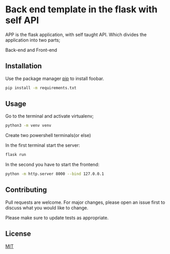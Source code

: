 # Back end template in the flask with self API

APP is the flask application, with self taught API. Which divides the application into two parts;

Back-end and Front-end

## Installation

Use the package manager [pip](https://pip.pypa.io/en/stable/) to install foobar.

```bash
pip install -m requirements.txt
```

## Usage

Go to the terminal and activate virtualenv;

```bash
python3 -m venv venv
```

Create two powershell terminals(or else)

In the first terminal start the server: 

```bash
flask run
```

In the second you have to start the frontend:

```bash
python -m http.server 8000 --bind 127.0.0.1
```


## Contributing

Pull requests are welcome. For major changes, please open an issue first
to discuss what you would like to change.

Please make sure to update tests as appropriate.

## License

[MIT](https://choosealicense.com/licenses/mit/)